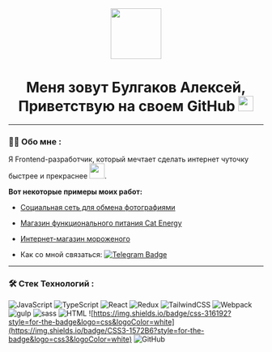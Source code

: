 <div align="center">
<div id="header" >
  <img src="https://media2.giphy.com/media/du3J3cXyzhj75IOgvA/giphy.gif?cid=6c09b9529jwys3g67fjin7s97d7be25h8e6vtwpikoaf3jzw&ep=v1_internal_gif_by_id&rid=giphy.gif" width="100"/>
</div>
<div id="ghpvc">
  <img src="https://komarev.com/ghpvc/?username=Bulgaks&style=flat-square&color=blue" alt=""/>
</div>
<h1>
  Меня зовут Булгаков Алексей, <br/>
  Приветствую на своем GitHub
  <img src="https://media.giphy.com/media/hvRJCLFzcasrR4ia7z/giphy.gif" width="30px"/>
</h1>
</div>

---

### :man_technologist: Обо мне :

Я Frontend-разработчик, который мечтает сделать интернет чуточку быстрее и прекраснее <img src="https://media.giphy.com/media/WUlplcMpOCEmTGBtBW/giphy.gif" width="30">.

**Вот некоторые примеры моих работ:**

- [Социальная сеть для обмена фотографиями](https://github.com/Bulgaks/1527115-kekstagram-1)

- [Магазин функционального питания Cat Energy](https://github.com/Bulgaks/1527115-cat-energy-1)

- [Интернет-магазин мороженого](https://github.com/Bulgaks/1527115-gllacy-1)

- Как со мной связаться: [![Telegram Badge](https://img.shields.io/badge/-Aleksei_Bulgakov-blue?style=flat&logo=Telegram&logoColor=white)](https://t.me/Aleksei_Bulgakov)


---

### :hammer_and_wrench: Стек Технологий :

![JavaScript](https://img.shields.io/badge/JavaScript-F7DF1E?style=for-the-badge&logo=javascript&logoColor=black)
![TypeScript](https://img.shields.io/badge/TypeSctipt-316192?style=for-the-badge&logo=typescript&logoColor=white)
![React](https://img.shields.io/badge/react-%2320232a.svg?style=for-the-badge&logo=react&logoColor=%2361DAFB)
![Redux](https://img.shields.io/badge/redux-%23593d88.svg?style=for-the-badge&logo=redux&logoColor=white)
![TailwindCSS](https://img.shields.io/badge/tailwindcss-%2338B2AC.svg?style=for-the-badge&logo=tailwind-css&logoColor=white)
![Webpack](https://img.shields.io/badge/webpack-%238DD6F9.svg?style=for-the-badge&logo=webpack&logoColor=black)
![gulp](https://img.shields.io/badge/gulp-D04646.svg?style=for-the-badge&logo=gulp&logoColor=white)
![sass](https://img.shields.io/badge/sass-CC6699.svg?style=for-the-badge&logo=sass&logoColor=white)
![HTML](https://img.shields.io/badge/HTML5-E34F26?style=for-the-badge&logo=html5&logoColor=white)
![https://img.shields.io/badge/css-316192?style=for-the-badge&logo=css&logoColor=white](https://img.shields.io/badge/CSS3-1572B6?style=for-the-badge&logo=css3&logoColor=white)
![GitHub](https://img.shields.io/badge/GitHub-100000?style=for-the-badge&logo=github&logoColor=white)
